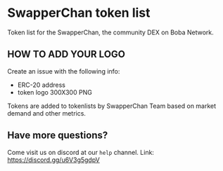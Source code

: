 # SwapperChan token list
Token list for the SwapperChan, the community DEX on Boba Network. 

## HOW TO ADD YOUR LOGO
Create an issue with the following info:
- ERC-20 address
- token logo 300X300 PNG

Tokens are added to tokenlists by SwapperChan Team based on market demand and other metrics. 

## Have more questions?
Come visit us on discord at our `help` channel. 
Link: https://discord.gg/u6V3g5gdpV
